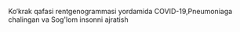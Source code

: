 Ko‘krak qafasi rentgenogrammasi yordamida COVID-19,Pneumoniaga chalingan va Sog'lom insonni ajratish 
